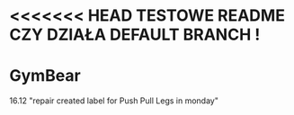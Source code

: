 <<<<<<< HEAD
TESTOWE README CZY DZIAŁA DEFAULT BRANCH !
=======
# GymBear

 16.12 "repair created label for Push Pull Legs in monday" 